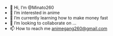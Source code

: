- 👋 Hi, I’m @Minato260
- 👀 I’m interested in anime
- 🌱 I’m currently learning how to make money fast
- 💞️ I’m looking to collaborate on ...
- 📫 How to reach me animegang260@gmail.com


<!---
Minato260/Minato260 is a ✨ special ✨ repository because its `README.md` (this file) appears on your GitHub profile.
You can click the Preview link to take a look at your changes.
--->
